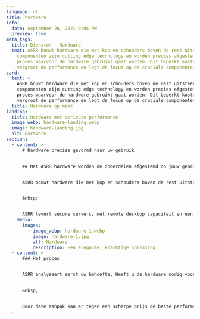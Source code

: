 ```yaml
---
language: nl
title: hardware
info:
  date: September 26, 2021 9:05 PM
  preview: true
meta_tags:
  title: Diensten - Hardware
  text: ASRR bouwt hardware die met kop en schouders boven de rest uitsteekt. De
    componenten zijn cutting edge technology en worden precies afgestemd op het
    proces waarvoor de hardware gebruikt gaat worden. Dit beperkt kosten,
    vergroot de performance en legt de focus op de cruciale componenten.
card:
  text: >
    ASRR bouwt hardware die met kop en schouders boven de rest uitsteekt. De
    componenten zijn cutting edge technology en worden precies afgestemd op het
    proces waarvoor de hardware gebruikt gaat worden. Dit beperkt kosten,
    vergroot de performance en legt de focus op de cruciale componenten.
  title: Hardware op maat
landing:
  title: Hardware met serieuze performance
  image_webp: hardware-landing.webp
  image: handware-landing.jpg
  alt: Hardware
section:
  - content: >-
      # Hardware precies gevormd naar uw gebruik


      ## Met ASRR hardware worden de onderdelen afgestemd op jouw gebruik, waardoor je nooit te veel betaalt.


      ASRR bouwt hardware die met kop en schouders boven de rest uitsteekt. De componenten zijn cutting edge technology en worden precies afgestemd op het proces waarvoor de hardware gebruikt gaat worden. Dit beperkt kosten, vergroot de performance en legt de focus op de cruciale componenten.


      &nbsp;


      ASRR levert secure servers, met remote desktop capaciteit en een 2 factor authenticatie login methode. Ook bouwen we krachtige workstations, gaming rigs en budget pc’s.
    media:
      images:
        - image_webp: hardware-1.webp
          image: hardware-1.jpg
          alt: Hardware
          description: Een elegante, krachtige oplossing.
  - content: >-
      ### Het proces


      ASRR analyseert eerst uw behoefte. Heeft u de hardware nodig voor zware grafische zaken zoals BIM/CAD of ander 3D werk? Dan zorgen wij voor een zware grafische kaart. Is uw werk meer gefocust op zaken die afhangen van een hoge CPU-snelheid, dan zorgen wij voor een sterke processor. Hierbij is er soms niet eens een grafische kaart nodig, waardoor er kosten kunnen worden bespaard of er komt extra budget vrij voor de componenten die er wel toe doen in uw situatie. Dit alles wordt geleverd in een strakke, moderne case, waardoor uw werkplek of server er hypermodern uit ziet.


      &nbsp;


      Door deze aanpak kan er tegen een scherpe prijs de beste performance geleverd worden en je betaalt niet voor onnodige componenten.
---
```

